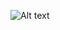 

![Alt text](https://www.google.com/url?sa=i&url=https%3A%2F%2Fknowyourmeme.com%2Fmemes%2Fkanyes-blank-stare&psig=AOvVaw2ED_8Nq_J1X_jQ-5-wj8Rg&ust=1680206574487000&source=images&cd=vfe&ved=0CAwQjRxqFwoTCODZ57L3gf4CFQAAAAAdAAAAABAD "balls")
